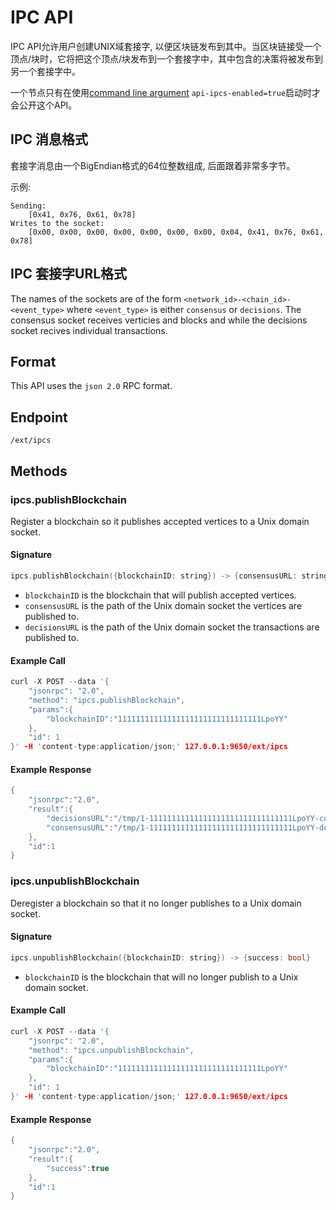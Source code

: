 # IPC API

IPC API允许用户创建UNIX域套接字, 以便区块链发布到其中。当区块链接受一个顶点/块时，它将把这个顶点/块发布到一个套接字中，其中包含的决策将被发布到另一个套接字中。

一个节点只有在使用[command line argument](../references/command-line-interface.md) `api-ipcs-enabled=true`启动时才会公开这个API。

## IPC 消息格式

套接字消息由一个BigEndian格式的64位整数组成, 后面跟着非常多字节。

示例:

```text
Sending:
    [0x41, 0x76, 0x61, 0x78]
Writes to the socket:
    [0x00, 0x00, 0x00, 0x00, 0x00, 0x00, 0x00, 0x04, 0x41, 0x76, 0x61, 0x78]
```

## IPC 套接字URL格式

The names of the sockets are of the form `<network_id>-<chain_id>-<event_type>` where `<event_type>` is either `consensus` or `decisions`. The consensus socket receives verticies and blocks and while the decisions socket recives individual transactions.

## Format

This API uses the `json 2.0` RPC format.

## Endpoint

`/ext/ipcs`

## Methods

### ipcs.publishBlockchain

Register a blockchain so it publishes accepted vertices to a Unix domain socket.

#### **Signature**

```cpp
ipcs.publishBlockchain({blockchainID: string}) -> {consensusURL: string, decisionsURL: string}
```

* `blockchainID` is the blockchain that will publish accepted vertices.
* `consensusURL` is the path of the Unix domain socket the vertices are published to.
* `decisionsURL` is the path of the Unix domain socket the transactions are published to.

#### **Example Call**

```cpp
curl -X POST --data '{
    "jsonrpc": "2.0",
    "method": "ipcs.publishBlockchain",
    "params":{
        "blockchainID":"11111111111111111111111111111111LpoYY"
    },
    "id": 1
}' -H 'content-type:application/json;' 127.0.0.1:9650/ext/ipcs
```

#### **Example Response**

```cpp
{
    "jsonrpc":"2.0",
    "result":{
        "decisionsURL":"/tmp/1-11111111111111111111111111111111LpoYY-consensus",
        "consensusURL":"/tmp/1-11111111111111111111111111111111LpoYY-decisions"
    },
    "id":1
}
```

### ipcs.unpublishBlockchain

Deregister a blockchain so that it no longer publishes to a Unix domain socket.

#### **Signature**

```cpp
ipcs.unpublishBlockchain({blockchainID: string}) -> {success: bool}
```

* `blockchainID` is the blockchain that will no longer publish to a Unix domain socket.

#### **Example Call**

```cpp
curl -X POST --data '{
    "jsonrpc": "2.0",
    "method": "ipcs.unpublishBlockchain",
    "params":{
        "blockchainID":"11111111111111111111111111111111LpoYY"
    },
    "id": 1
}' -H 'content-type:application/json;' 127.0.0.1:9650/ext/ipcs
```

#### **Example Response**

```cpp
{
    "jsonrpc":"2.0",
    "result":{
        "success":true
    },
    "id":1
}
```

<!--stackedit_data:
eyJoaXN0b3J5IjpbLTExMTc1NjI2NjAsLTE5MTI5NzA2MDUsLT
QxODY1MTM1MSwxOTAxOTM3Mzc1XX0=
-->